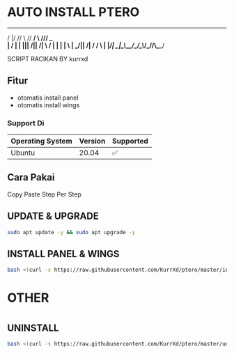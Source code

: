 
# AUTO INSTALL PTERO

 _  __ _     ____  ____ ___  _ ____ 
/ |/ // \ /\/  __\/  __\\  \///  _ \
|   / | | |||  \/||  \/| \  / | | \|
|   \ | \_/||    /|    / /  \ | |_/|
\_|\_\\____/\_/\_\\_/\_\/__/\\\____/

SCRIPT RACIKAN BY kurrxd

## Fitur

- otomatis install panel
- otomatis install wings

### Support Di


| Operating System | Version | Supported          |
| ---------------- | ------- | ------------------ |
| Ubuntu | 20.04   | :white_check_mark: |


## Cara Pakai

Copy Paste Step Per Step

## UPDATE & UPGRADE
```bash
sudo apt update -y && sudo apt upgrade -y
```

## INSTALL PANEL & WINGS
```bash
bash <(curl -s https://raw.githubusercontent.com/KurrXd/ptero/master/install.sh)
```
#
#
# OTHER
#
## UNINSTALL
```bash
bash <(curl -s https://raw.githubusercontent.com/KurrXd/ptero/master/uninstall.sh)
```

